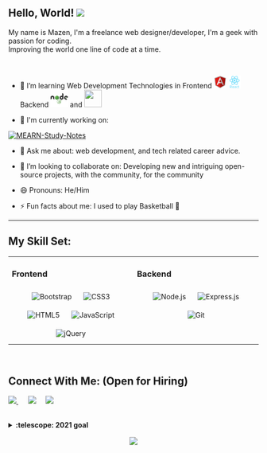 ## Hello, World! <img src="https://media.giphy.com/media/hvRJCLFzcasrR4ia7z/giphy.gif" width="25px">

<p>
 
 My name is Mazen, I'm a freelance web designer/developer, I'm a geek with passion for coding.<br>
 Improving the world one line of code at a time.

<br>

- 🌱 I’m learning Web Development Technologies in Frontend <img src="https://raw.githubusercontent.com/devicons/devicon/master/icons/angularjs/angularjs-original.svg" alt="angular-js" width="25" height="25" />  <img src="https://raw.githubusercontent.com/devicons/devicon/master/icons/react/react-original-wordmark.svg" alt="react" width="25" height="25" /> Backend <img src="https://raw.githubusercontent.com/devicons/devicon/master/icons/nodejs/nodejs-original-wordmark.svg" alt="nodejs" width="35" height="35" /> and <img src="https://mk0everlive3exbo7x1p.kinstacdn.com/wp-content/uploads/2019/02/MongoDB-Icon.png" width="35" height="35">

- 📌 I'm currently working on:

 [![MEARN-Study-Notes](https://github-readme-stats.vercel.app/api/pin/?username=mazenadel19&repo=MEARN-Study-Notes)](https://github.com/mazenadel19/MEARN-Study-Notes)


- 💬 Ask me about: web development, and tech related career advice.

- 👯  I’m looking to collaborate on: Developing new and intriguing open-source projects, with the community, for the community
   
 - 😄 Pronouns: He/Him

 - ⚡ Fun facts about me: I used to play Basketball 🏀   

</p>

<hr>
<h2 > My Skill Set: </h2>


<table ><tr><td valign="top" width="50%">

### Frontend  
<div align="center">  
<img style="margin: 10px" src="https://profilinator.rishav.dev/skills-assets/bootstrap-plain.svg" alt="Bootstrap" height="50" />  
<img style="margin: 10px" src="https://profilinator.rishav.dev/skills-assets/css3-original-wordmark.svg" alt="CSS3" height="50" />  
<img style="margin: 10px" src="https://profilinator.rishav.dev/skills-assets/html5-original-wordmark.svg" alt="HTML5" height="50" />  
<img style="margin: 10px" src="https://profilinator.rishav.dev/skills-assets/javascript-original.svg" alt="JavaScript" height="50" />  
<img style="margin: 10px" src="https://profilinator.rishav.dev/skills-assets/jquery.png" alt="jQuery" height="50" />  
</div></td><td valign="top" width="50%">

### Backend  
<div align="center">  
<!-- <img style="margin: 10px" src="https://profilinator.rishav.dev/skills-assets/mongodb-original-wordmark.svg" alt="MongoDB" height="50" />   -->
<img style="margin: 10px" src="https://profilinator.rishav.dev/skills-assets/nodejs-original-wordmark.svg" alt="Node.js" height="50" />  
<img style="margin: 10px" src="https://profilinator.rishav.dev/skills-assets/express-original-wordmark.svg" alt="Express.js" height="50" />  
<img style="margin: 10px" src="https://profilinator.rishav.dev/skills-assets/git-scm-icon.svg" alt="Git" height="50" />  
</div></td></tr></table>  


<br/>  


<h2 > Connect With Me: (Open for Hiring)</h2>  
<p >
<a target="_blank" href="https://www.linkedin.com/in/mazenadel19/">
<img src="https://img.shields.io/badge/linkedin%20-%230077B5.svg?&style=for-the-badge&logo=linkedin&logoColor=white"/>
</a>&nbsp;&nbsp;&nbsp;&nbsp; <a href="mailto:mazenadel19@gmail.com?subject=Hello%20Ileri,%20From%20Github"><img src="https://img.shields.io/badge/gmail-%23D14836.svg?&style=for-the-badge&logo=gmail&logoColor=white" /></a>&nbsp;&nbsp;&nbsp;&nbsp; <a target="_blank" href="https://medium.com/@mazenadel19"><img src="https://img.shields.io/badge/Medium%20-%231572B6.svg?&style=for-the-badge&logo=medium&logoColor=white" /></a>&nbsp;&nbsp;&nbsp;
</p>

<br>

<details>
  <summary><b>:telescope: 2021 goal</b></summary>
  Get a fulltime job   
</details>

<p align="center">
  <img align="center" src="https://external-content.duckduckgo.com/iu/?u=https%3A%2F%2Fmedia.giphy.com%2Fmedia%2FdsKnRuALlWsZG%2Fgiphy.gif&f=1&nofb=1">
</p>

<!--
<details> 
<summary> <img src="https://github.githubassets.com/images/icons/emoji/unicode/1f4c8.png" width="15" height="15"> My Github stats: </summary>
<p>
  <img align="left" src="https://github-readme-stats.vercel.app/api?username=mazenadel19&show_icons=true&theme=radical&line_height=21&count_private=true&hide=issues,contribs,prs" alt="Mazen's github stats"/>
  <img align="right" src="https://github-readme-stats.vercel.app/api/top-langs/?username=mazenadel19&theme=radical&hide_langs_below=1&layout=compact" alt="Mazen's github stats"/>
  <br><br>
  <div clear="both"></div>  
  <br><br>
</p>
</details>
  <br><br><br><br>
-->



<!--<p align="center">
  <img align="center" src="https://komarev.com/ghpvc/?username=USERNAME&label=Views&color=blue&style=plastic" alt="mazenViewCount" />
</p>-->
